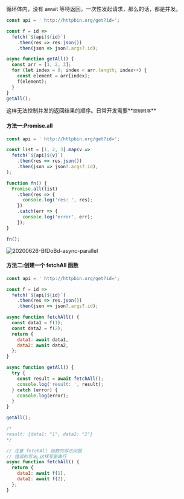 循环体内，没有 await 等待返回。一次性发起请求，那么的话，都是并发。

```js
const api = ' http://httpbin.org/get?id=';

const f = id =>
  fetch(`${api}${id}`)
    .then(res => res.json())
    .then(json => json?.args?.id);

async function getAll() {
  const arr = [1, 2, 3];
  for (let index = 0; index < arr.length; index++) {
    const element = arr[index];
    f(element);
  }
}
getAll();
```

这样无法控制并发的返回结果的顺序。日常开发需要**`控制时序`**

#### 方法一:Promise.all

```js
const api = ' http://httpbin.org/get?id=';

const list = [1, 2, 3].map(v =>
  fetch(`${api}${v}`)
    .then(res => res.json())
    .then(json => json?.args?.id),
);

function fn() {
  Promise.all(list)
    .then(res => {
      console.log('res: ', res);
    })
    .catch(err => {
      console.log('error', err);
    });
}

fn();
```

<img src='https://loremxuetengfei.oss-cn-beijing.aliyuncs.com/20200626-BfDoBd-async-parallel.jpg' alt='20200626-BfDoBd-async-parallel'/>

#### 方法二:创建一个 fetchAll 函数

```javascript
const api = ' http://httpbin.org/get?id=';

const f = id =>
  fetch(`${api}${id}`)
    .then(res => res.json())
    .then(json => json?.args?.id);

async function fetchAll() {
  const data1 = f(1);
  const data2 = f(2);
  return {
    data1: await data1,
    data2: await data2,
  };
}

async function getAll() {
  try {
    const result = await fetchAll();
    console.log('result: ', result);
  } catch (error) {
    console.log(error);
  }
}

getAll();

/* 
result: {data1: "1", data2: "2"}
*/

// 注意 fetchAll 函数的写法问题
// 错误的写法,这样写是串行
async function fetchAll() {
  return {
    data1: await f(1),
    data2: await f(2),
  };
}
```
